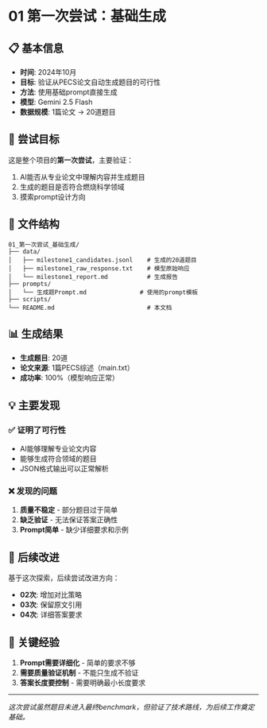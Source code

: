 # 01 第一次尝试：基础生成

## 📋 基本信息

- **时间**: 2024年10月
- **目标**: 验证从PECS论文自动生成题目的可行性
- **方法**: 使用基础prompt直接生成
- **模型**: Gemini 2.5 Flash
- **数据规模**: 1篇论文 → 20道题目

## 🎯 尝试目标

这是整个项目的**第一次尝试**，主要验证：
1. AI能否从专业论文中理解内容并生成题目
2. 生成的题目是否符合燃烧科学领域
3. 摸索prompt设计方向

## 📂 文件结构

```
01_第一次尝试_基础生成/
├── data/
│   ├── milestone1_candidates.jsonl    # 生成的20道题目
│   ├── milestone1_raw_response.txt    # 模型原始响应
│   └── milestone1_report.md           # 生成报告
├── prompts/
│   └── 生成题Prompt.md               # 使用的prompt模板
├── scripts/
└── README.md                          # 本文档
```

## 📊 生成结果

- **生成题目**: 20道
- **论文来源**: 1篇PECS综述（main.txt）
- **成功率**: 100%（模型响应正常）

## 💡 主要发现

### ✅ 证明了可行性
- AI能够理解专业论文内容
- 能够生成符合领域的题目
- JSON格式输出可以正常解析

### ❌ 发现的问题
1. **质量不稳定** - 部分题目过于简单
2. **缺乏验证** - 无法保证答案正确性
3. **Prompt简单** - 缺少详细要求和示例

## 🔄 后续改进

基于这次探索，后续尝试改进方向：
- **02次**: 增加对比策略
- **03次**: 保留原文引用
- **04次**: 详细答案要求

## 📝 关键经验

1. **Prompt需要详细化** - 简单的要求不够
2. **需要质量验证机制** - 不能只生成不验证
3. **答案长度要控制** - 需要明确最小长度要求

---

*这次尝试虽然题目未进入最终benchmark，但验证了技术路线，为后续工作奠定基础。*

